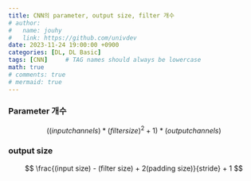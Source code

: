 ```yaml
---
title: CNN의 parameter, output size, filter 개수
# author:
#   name: jouhy
#   link: https://github.com/univdev
date: 2023-11-24 19:00:00 +0900
categories: [DL, DL Basic]
tags: [CNN]     # TAG names should always be lowercase
math: true
# comments: true
# mermaid: true
---
```


### **Parameter 개수**
$$
((input channels) * (filter size)^2 + 1) * (output channels)
$$

### **output size**
$$
\frac{(input size) - (filter size) + 2(padding size)}{stride} + 1
$$
